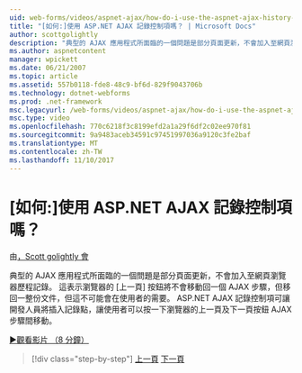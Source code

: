 ```yaml
---
uid: web-forms/videos/aspnet-ajax/how-do-i-use-the-aspnet-ajax-history-control
title: "[如何:]使用 ASP.NET AJAX 記錄控制項嗎？ | Microsoft Docs"
author: scottgolightly
description: "典型的 AJAX 應用程式所面臨的一個問題是部分頁面更新，不會加入至網頁瀏覽器歷程記錄。 這表示瀏覽器的 B...."
ms.author: aspnetcontent
manager: wpickett
ms.date: 06/21/2007
ms.topic: article
ms.assetid: 557b0118-fde8-48c9-bf6d-829f9043706b
ms.technology: dotnet-webforms
ms.prod: .net-framework
msc.legacyurl: /web-forms/videos/aspnet-ajax/how-do-i-use-the-aspnet-ajax-history-control
msc.type: video
ms.openlocfilehash: 770c6218f3c8199efd2a1a29f6df2c02ee970f81
ms.sourcegitcommit: 9a9483aceb34591c97451997036a9120c3fe2baf
ms.translationtype: MT
ms.contentlocale: zh-TW
ms.lasthandoff: 11/10/2017
---
```

<a name="how-do-i-use-the-aspnet-ajax-history-control"></a>[如何:]使用 ASP.NET AJAX 記錄控制項嗎？
====================
由[，Scott golightly 會](https://github.com/scottgolightly)

典型的 AJAX 應用程式所面臨的一個問題是部分頁面更新，不會加入至網頁瀏覽器歷程記錄。 這表示瀏覽器的 [上一頁] 按鈕將不會移動回一個 AJAX 步驟，但移回一整份文件，但這不可能會在使用者的需要。 ASP.NET AJAX 記錄控制項可讓開發人員將插入記錄點，讓使用者可以按一下瀏覽器的上一頁及下一頁按鈕 AJAX 步驟間移動。

[&#9654;觀看影片 （8 分鐘）](https://channel9.msdn.com/Blogs/ASP-NET-Site-Videos/how-do-i-use-the-aspnet-ajax-history-control)

>[!div class="step-by-step"]
[上一頁](how-do-i-use-the-aspnet-ajax-updateprogress-control.md)
[下一頁](how-do-i-implement-the-ajax-after-processing-pattern.md)
